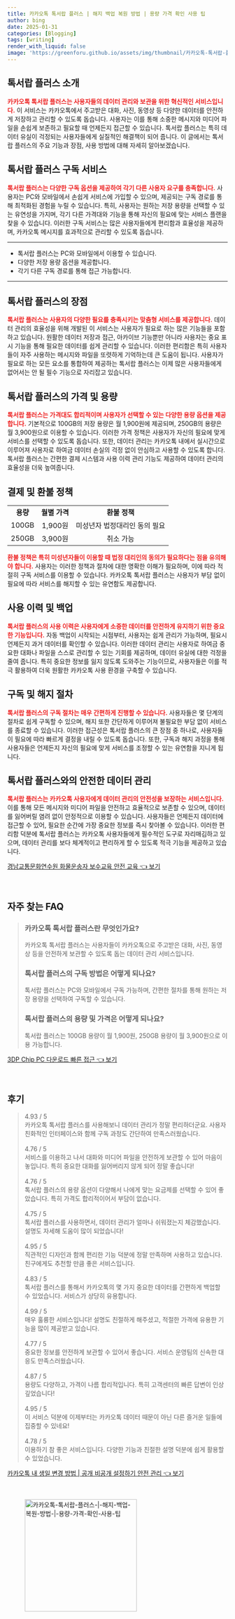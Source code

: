 ```yaml
---
title: 카카오톡 톡서랍 플러스 | 해지 백업 복원 방법 | 용량 가격 확인 사용 팁
author: bing
date: 2025-01-31
categories: [Blogging]
tags: [writing]
render_with_liquid: false
image: 'https://greenforu.github.io/assets/img/thumbnail/카카오톡-톡서랍-플러스-|-해지-백업-복원-방법-|-용량-가격-확인-사용-팁.webp'
---
```



<h2 id='톡서랍 플러스 소개'>톡서랍 플러스 소개</h2>

<p><b><span style="color: #ee2323;">카카오톡 톡서랍 플러스는 사용자들의 데이터 관리와 보관을 위한 혁신적인 서비스입니다.</span></b> 이 서비스는 카카오톡에서 주고받은 대화, 사진, 동영상 등 다양한 데이터를 안전하게 저장하고 관리할 수 있도록 돕습니다. 사용자는 이를 통해 소중한 메시지와 미디어 파일을 손쉽게 보존하고 필요할 때 언제든지 접근할 수 있습니다. 톡서랍 플러스는 특히 데이터 유실이 걱정되는 사용자들에게 실질적인 해결책이 되어 줍니다. 이 글에서는 톡서랍 플러스의 주요 기능과 장점, 사용 방법에 대해 자세히 알아보겠습니다.</p>

<h2 id='톡서랍 플러스 구독 서비스'>톡서랍 플러스 구독 서비스</h2>

<p><b><span style="color: #ee2323;">톡서랍 플러스는 다양한 구독 옵션을 제공하여 각기 다른 사용자 요구를 충족합니다.</span></b> 사용자는 PC와 모바일에서 손쉽게 서비스에 가입할 수 있으며, 제공되는 구독 경로를 통해 최적화된 경험을 누릴 수 있습니다. 특히, 사용자는 원하는 저장 용량을 선택할 수 있는 유연성을 가지며, 각기 다른 가격대와 기능을 통해 자신의 필요에 맞는 서비스 플랜을 찾을 수 있습니다. 이러한 구독 서비스는 많은 사용자들에게 편리함과 효율성을 제공하며, 카카오톡 메시지를 효과적으로 관리할 수 있도록 돕습니다.</p>

<hr />

<ul>
    <li>톡서랍 플러스는 PC와 모바일에서 이용할 수 있습니다.</li>
    <li>다양한 저장 용량 옵션을 제공합니다.</li>
    <li>각기 다른 구독 경로를 통해 접근 가능합니다.</li>
</ul>

<hr />

<h2 id='톡서랍 플러스의 장점'>톡서랍 플러스의 장점</h2>

<p><b><span style="color: #ee2323;">톡서랍 플러스는 사용자의 다양한 필요를 충족시키는 맞춤형 서비스를 제공합니다.</span></b> 데이터 관리의 효율성을 위해 개발된 이 서비스는 사용자가 필요로 하는 많은 기능들을 포함하고 있습니다. 원활한 데이터 저장과 접근, 아카이브 기능뿐만 아니라 사용자는 중요 표시 기능을 통해 필요한 데이터를 쉽게 관리할 수 있습니다. 이러한 편리함은 특히 사용자들이 자주 사용하는 메시지와 파일을 또렷하게 기억하는데 큰 도움이 됩니다. 사용자가 필요로 하는 모든 요소를 통합하여 제공하는 톡서랍 플러스는 이제 많은 사용자들에게 없어서는 안 될 필수 기능으로 자리잡고 있습니다.</p>

<h2 id='톡서랍 플러스의 가격 및 용량'>톡서랍 플러스의 가격 및 용량</h2>

<p><b><span style="color: #ee2323;">톡서랍 플러스는 가격대도 합리적이며 사용자가 선택할 수 있는 다양한 용량 옵션을 제공합니다.</span></b> 기본적으로 100GB의 저장 용량은 월 1,900원에 제공되며, 250GB의 용량은 월 3,900원으로 이용할 수 있습니다. 이러한 가격 정책은 사용자가 자신의 필요에 맞게 서비스를 선택할 수 있도록 돕습니다. 또한, 데이터 관리는 카카오톡 내에서 실시간으로 이루어져 사용자로 하여금 데이터 손실의 걱정 없이 안심하고 사용할 수 있도록 합니다. 톡서랍 플러스는 간편한 결제 시스템과 사용 이력 관리 기능도 제공하여 데이터 관리의 효율성을 더욱 높여줍니다.</p>

<h2 id='결제 및 환불 정책'>결제 및 환불 정책</h2>

<table>
    <tr>
        <td style="text-align: center; height: 17px;"><b>용량</b></td>
        <td style="text-align: center; height: 17px;"><b>월별 가격</b></td>
        <td style="text-align: center; height: 17px;"><b>환불 정책</b></td>
    </tr>
    <tr>
        <td style="text-align: center; height: 17px;">100GB</td>
        <td style="text-align: center; height: 17px;">1,900원</td>
        <td style="text-align: center; height: 17px;">미성년자 법정대리인 동의 필요</td>
    </tr>
    <tr>
        <td style="text-align: center; height: 17px;">250GB</td>
        <td style="text-align: center; height: 17px;">3,900원</td>
        <td style="text-align: center; height: 17px;">취소 가능</td>
    </tr>
</table>

<p><b><span style="color: #ee2323;">환불 정책은 특히 미성년자들이 이용할 때 법정 대리인의 동의가 필요하다는 점을 유의해야 합니다.</span></b> 사용자는 이러한 정책과 절차에 대한 명확한 이해가 필요하며, 이에 따라 적절히 구독 서비스를 이용할 수 있습니다. 카카오톡 톡서랍 플러스는 사용자가 부담 없이 필요에 따라 서비스를 해지할 수 있는 유연함도 제공합니다.</p>

<h2 id='사용 이력 및 백업'>사용 이력 및 백업</h2>

<p><b><span style="color: #ee2323;">톡서랍 플러스의 사용 이력은 사용자에게 소중한 데이터를 안전하게 유지하기 위한 중요한 기능입니다.</span></b> 자동 백업이 시작되는 시점부터, 사용자는 쉽게 관리가 가능하며, 필요시 언제든지 과거 데이터를 확인할 수 있습니다. 이러한 데이터 관리는 사용자로 하여금 중요한 대화나 파일을 스스로 관리할 수 있는 기회를 제공하며, 데이터 유실에 대한 걱정을 줄여 줍니다. 특히 중요한 정보를 잃지 않도록 도와주는 기능이므로, 사용자들은 이를 적극 활용하여 더욱 원활한 카카오톡 사용 환경을 구축할 수 있습니다.</p>

<h2 id='구독 및 해지 절차'>구독 및 해지 절차</h2>

<p><b><span style="color: #ee2323;">톡서랍 플러스의 구독 절차는 매우 간편하게 진행할 수 있습니다.</span></b> 사용자들은 몇 단계의 절차로 쉽게 구독할 수 있으며, 해지 또한 간단하게 이루어져 불필요한 부담 없이 서비스를 종료할 수 있습니다. 이러한 접근성은 톡서랍 플러스의 큰 장점 중 하나로, 사용자들이 필요에 따라 빠르게 결정을 내릴 수 있도록 돕습니다. 또한, 구독과 해지 과정을 통해 사용자들은 언제든지 자신의 필요에 맞게 서비스를 조정할 수 있는 유연함을 지니게 됩니다.</p>

<h2 id='톡서랍 플러스와의 안전한 데이터 관리'>톡서랍 플러스와의 안전한 데이터 관리</h2>

<p><b><span style="color: #ee2323;">톡서랍 플러스는 카카오톡 사용자에게 데이터 관리의 안전성을 보장하는 서비스입니다.</span></b> 이를 통해 모든 메시지와 미디어 파일을 안전하고 효율적으로 보존할 수 있으며, 데이터를 잃어버릴 염려 없이 안정적으로 이용할 수 있습니다. 사용자들은 언제든지 데이터에 접근할 수 있어, 필요한 순간에 가장 중요한 정보를 즉시 찾아볼 수 있습니다. 이러한 편리함 덕분에 톡서랍 플러스는 카카오톡 사용자들에게 필수적인 도구로 자리매김하고 있으며, 데이터 관리를 보다 체계적이고 편리하게 할 수 있도록 적극 기능을 제공하고 있습니다.</p>


<p><a class="click-button" title="경남교통문화연수원 화물운송자 보수교육 안전 교육" href="https://greenforu.github.io/posts/%EA%B2%BD%EB%82%A8%EA%B5%90%ED%86%B5%EB%AC%B8%ED%99%94%EC%97%B0%EC%88%98%EC%9B%90-%ED%99%94%EB%AC%BC%EC%9A%B4%EC%86%A1%EC%9E%90-%EB%B3%B4%EC%88%98%EA%B5%90%EC%9C%A1-%EC%95%88%EC%A0%84-%EA%B5%90%EC%9C%A1/" rel="dofollow">경남교통문화연수원 화물운송자 보수교육 안전 교육 👈 보기</a></p><br>
<h2 id='자주_찾는_FAQ'>자주 찾는 FAQ</h2>
<div itemscope="" itemtype="https://schema.org/FAQPage"> 
<blockquote> 
<div itemscope="" itemprop="mainEntity" itemtype="https://schema.org/Question"> 
<h3 itemprop="name">카카오톡 톡서랍 플러스란 무엇인가요?</h3> 
<div itemscope="" itemprop="acceptedAnswer" itemtype="https://schema.org/Answer"> 
<span itemprop="text"> 
<p>카카오톡 톡서랍 플러스는 사용자들이 카카오톡으로 주고받은 대화, 사진, 동영상 등을 안전하게 보관할 수 있도록 돕는 데이터 관리 서비스입니다.</p> 
</span> 
</div> 
</div> 
<div itemscope="" itemprop="mainEntity" itemtype="https://schema.org/Question"> 
<h3 itemprop="name">톡서랍 플러스의 구독 방법은 어떻게 되나요?</h3> 
<div itemscope="" itemprop="acceptedAnswer" itemtype="https://schema.org/Answer"> 
<span itemprop="text"> 
<p>톡서랍 플러스는 PC와 모바일에서 구독 가능하며, 간편한 절차를 통해 원하는 저장 용량을 선택하여 구독할 수 있습니다.</p> 
</span> 
</div> 
</div> 
<div itemscope="" itemprop="mainEntity" itemtype="https://schema.org/Question"> 
<h3 itemprop="name">톡서랍 플러스의 용량 및 가격은 어떻게 되나요?</h3> 
<div itemscope="" itemprop="acceptedAnswer" itemtype="https://schema.org/Answer"> 
<span itemprop="text"> 
<p>톡서랍 플러스는 100GB 용량이 월 1,900원, 250GB 용량이 월 3,900원으로 이용 가능합니다.</p> 
</span> 
</div> 
</div> 
</blockquote> 
</div>
<p><a class="click-button" title="3DP Chip PC 다운로드 빠른 접근" href="https://greenforu.github.io/posts/3DP-Chip-PC-%EB%8B%A4%EC%9A%B4%EB%A1%9C%EB%93%9C-%EB%B9%A0%EB%A5%B8-%EC%A0%91%EA%B7%BC/" rel="dofollow">3DP Chip PC 다운로드 빠른 접근 👈 보기</a></p><br>
<h2 id='후기'>후기</h2>
<div itemscope itemtype="https://schema.org/Product">
  <blockquote>
  <div itemprop="review" itemscope itemtype="https://schema.org/Review">
      <div itemprop="reviewRating" itemscope itemtype="https://schema.org/Rating"> <span itemprop="ratingValue">4.93</span> / <span itemprop="bestRating">5</span> </div>
      <span itemprop="reviewBody">카카오톡 톡서랍 플러스를 사용해보니 데이터 관리가 정말 편리하더군요. 사용자 친화적인 인터페이스와 함께 구독 과정도 간단하여 만족스러웠습니다.</span>
  </div>
  <br>
  <div itemprop="review" itemscope itemtype="https://schema.org/Review">
      <div itemprop="reviewRating" itemscope itemtype="https://schema.org/Rating"> <span itemprop="ratingValue">4.76</span> / <span itemprop="bestRating">5</span> </div>
      <span itemprop="reviewBody">서비스를 이용하고 나서 대화와 미디어 파일을 안전하게 보관할 수 있어 마음이 놓입니다. 특히 중요한 대화를 잃어버리지 않게 되어 정말 좋습니다!</span>
  </div>
  <br>
  <div itemprop="review" itemscope itemtype="https://schema.org/Review">
      <div itemprop="reviewRating" itemscope itemtype="https://schema.org/Rating"> <span itemprop="ratingValue">4.76</span> / <span itemprop="bestRating">5</span> </div>
      <span itemprop="reviewBody">톡서랍 플러스의 용량 옵션이 다양해서 나에게 맞는 요금제를 선택할 수 있어 좋았습니다. 특히 가격도 합리적이어서 부담이 없습니다.</span>
  </div>
  <br>
  <div itemprop="review" itemscope itemtype="https://schema.org/Review">
      <div itemprop="reviewRating" itemscope itemtype="https://schema.org/Rating"> <span itemprop="ratingValue">4.75</span> / <span itemprop="bestRating">5</span> </div>
      <span itemprop="reviewBody">톡서랍 플러스를 사용하면서, 데이터 관리가 얼마나 쉬워졌는지 체감했습니다. 설명도 자세해 도움이 많이 되었습니다!</span>
  </div>
  <br>
  <div itemprop="review" itemscope itemtype="https://schema.org/Review">
      <div itemprop="reviewRating" itemscope itemtype="https://schema.org/Rating"> <span itemprop="ratingValue">4.95</span> / <span itemprop="bestRating">5</span> </div>
      <span itemprop="reviewBody">직관적인 디자인과 함께 편리한 기능 덕분에 정말 만족하며 사용하고 있습니다. 친구에게도 추천할 만큼 좋은 서비스입니다.</span>
  </div>
  <br>
  <div itemprop="review" itemscope itemtype="https://schema.org/Review">
      <div itemprop="reviewRating" itemscope itemtype="https://schema.org/Rating"> <span itemprop="ratingValue">4.83</span> / <span itemprop="bestRating">5</span> </div>
      <span itemprop="reviewBody">톡서랍 플러스를 통해서 카카오톡의 몇 가지 중요한 데이터를 간편하게 백업할 수 있었습니다. 서비스가 상당히 유용합니다.</span>
  </div>
  <br>
  <div itemprop="review" itemscope itemtype="https://schema.org/Review">
      <div itemprop="reviewRating" itemscope itemtype="https://schema.org/Rating"> <span itemprop="ratingValue">4.99</span> / <span itemprop="bestRating">5</span> </div>
      <span itemprop="reviewBody">매우 훌륭한 서비스입니다! 설명도 친절하게 해주셨고, 적절한 가격에 유용한 기능을 많이 제공받고 있습니다.</span>
  </div>
  <br>
  <div itemprop="review" itemscope itemtype="https://schema.org/Review">
      <div itemprop="reviewRating" itemscope itemtype="https://schema.org/Rating"> <span itemprop="ratingValue">4.77</span> / <span itemprop="bestRating">5</span> </div>
      <span itemprop="reviewBody">중요한 정보를 안전하게 보관할 수 있어서 좋습니다. 서비스 운영팀의 신속한 대응도 만족스러웠습니다.</span>
  </div>
  <br>
  <div itemprop="review" itemscope itemtype="https://schema.org/Review">
      <div itemprop="reviewRating" itemscope itemtype="https://schema.org/Rating"> <span itemprop="ratingValue">4.87</span> / <span itemprop="bestRating">5</span> </div>
      <span itemprop="reviewBody">용량도 다양하고, 가격이 나름 합리적입니다. 특히 고객센터의 빠른 답변이 인상 깊었습니다!</span>
  </div>
  <br>
  <div itemprop="review" itemscope itemtype="https://schema.org/Review">
      <div itemprop="reviewRating" itemscope itemtype="https://schema.org/Rating"> <span itemprop="ratingValue">4.95</span> / <span itemprop="bestRating">5</span> </div>
      <span itemprop="reviewBody">이 서비스 덕분에 이제부터는 카카오톡 데이터 때문이 아닌 다른 즐거운 일들에 집중할 수 있네요!</span>
  </div>
  <br>
  <div itemprop="review" itemscope itemtype="https://schema.org/Review">
      <div itemprop="reviewRating" itemscope itemtype="https://schema.org/Rating"> <span itemprop="ratingValue">4.78</span> / <span itemprop="bestRating">5</span> </div>
      <span itemprop="reviewBody">이용하기 참 좋은 서비스입니다. 다양한 기능과 친절한 설명 덕분에 쉽게 활용할 수 있었습니다.</span>
  </div>
  </blockquote>
</div>
<p><a class="click-button" title="카카오톡 내 생일 변경 방법 | 공개 비공개 설정하기 안전 관리" href="https://greenforu.github.io/posts/%EC%B9%B4%EC%B9%B4%EC%98%A4%ED%86%A1-%EB%82%B4-%EC%83%9D%EC%9D%BC-%EB%B3%80%EA%B2%BD-%EB%B0%A9%EB%B2%95-%EA%B3%B5%EA%B0%9C-%EB%B9%84%EA%B3%B5%EA%B0%9C-%EC%84%A4%EC%A0%95%ED%95%98%EA%B8%B0-%EC%95%88%EC%A0%84-%EA%B4%80%EB%A6%AC/" rel="dofollow">카카오톡 내 생일 변경 방법 | 공개 비공개 설정하기 안전 관리 👈 보기</a></p><br>
<figure class="image"><img src="https://greenforu.github.io/assets/img/thumbnail/카카오톡-톡서랍-플러스-|-해지-백업-복원-방법-|-용량-가격-확인-사용-팁.webp" alt="카카오톡-톡서랍-플러스-|-해지-백업-복원-방법-|-용량-가격-확인-사용-팁" width="256" height="256"></figure>